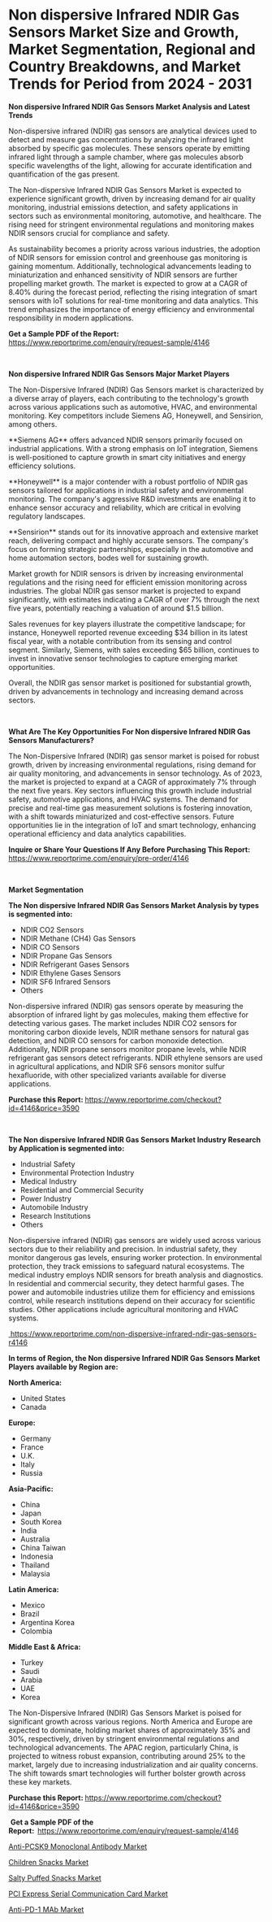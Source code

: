 <p><h1>Non dispersive Infrared NDIR Gas Sensors Market Size and Growth, Market Segmentation, Regional and Country Breakdowns, and Market Trends for Period from 2024 -  2031</h1></p><p><strong>Non dispersive Infrared NDIR Gas Sensors Market Analysis and Latest Trends</strong></p>
<p><p>Non-dispersive infrared (NDIR) gas sensors are analytical devices used to detect and measure gas concentrations by analyzing the infrared light absorbed by specific gas molecules. These sensors operate by emitting infrared light through a sample chamber, where gas molecules absorb specific wavelengths of the light, allowing for accurate identification and quantification of the gas present.</p><p>The Non-dispersive Infrared NDIR Gas Sensors Market is expected to experience significant growth, driven by increasing demand for air quality monitoring, industrial emissions detection, and safety applications in sectors such as environmental monitoring, automotive, and healthcare. The rising need for stringent environmental regulations and monitoring makes NDIR sensors crucial for compliance and safety.</p><p>As sustainability becomes a priority across various industries, the adoption of NDIR sensors for emission control and greenhouse gas monitoring is gaining momentum. Additionally, technological advancements leading to miniaturization and enhanced sensitivity of NDIR sensors are further propelling market growth. The market is expected to grow at a CAGR of 8.40% during the forecast period, reflecting the rising integration of smart sensors with IoT solutions for real-time monitoring and data analytics. This trend emphasizes the importance of energy efficiency and environmental responsibility in modern applications.</p></p>
<p><strong>Get a Sample PDF of the Report:&nbsp;</strong> <a href="https://www.reportprime.com/enquiry/request-sample/4146?utm_campaign=1435&utm_medium=2&utm_source=Github&utm_content=ia&utm_term=10102024&utm_id=non-dispersive-infrared-ndir-gas-sensors">https://www.reportprime.com/enquiry/request-sample/4146</a></p>
<p>&nbsp;</p>
<p><strong>Non dispersive Infrared NDIR Gas Sensors Major Market Players</strong></p>
<p><p>The Non-Dispersive Infrared (NDIR) Gas Sensors market is characterized by a diverse array of players, each contributing to the technology's growth across various applications such as automotive, HVAC, and environmental monitoring. Key competitors include Siemens AG, Honeywell, and Sensirion, among others.</p><p>**Siemens AG** offers advanced NDIR sensors primarily focused on industrial applications. With a strong emphasis on IoT integration, Siemens is well-positioned to capture growth in smart city initiatives and energy efficiency solutions.</p><p>**Honeywell** is a major contender with a robust portfolio of NDIR gas sensors tailored for applications in industrial safety and environmental monitoring. The company's aggressive R&D investments are enabling it to enhance sensor accuracy and reliability, which are critical in evolving regulatory landscapes.</p><p>**Sensirion** stands out for its innovative approach and extensive market reach, delivering compact and highly accurate sensors. The company's focus on forming strategic partnerships, especially in the automotive and home automation sectors, bodes well for sustaining growth.</p><p>Market growth for NDIR sensors is driven by increasing environmental regulations and the rising need for efficient emission monitoring across industries. The global NDIR gas sensor market is projected to expand significantly, with estimates indicating a CAGR of over 7% through the next five years, potentially reaching a valuation of around $1.5 billion.</p><p>Sales revenues for key players illustrate the competitive landscape; for instance, Honeywell reported revenue exceeding $34 billion in its latest fiscal year, with a notable contribution from its sensing and control segment. Similarly, Siemens, with sales exceeding $65 billion, continues to invest in innovative sensor technologies to capture emerging market opportunities.</p><p>Overall, the NDIR gas sensor market is positioned for substantial growth, driven by advancements in technology and increasing demand across sectors.</p></p>
<p>&nbsp;</p>
<p><strong>What Are The Key Opportunities For Non dispersive Infrared NDIR Gas Sensors Manufacturers?</strong></p>
<p><p>The Non-Dispersive Infrared (NDIR) gas sensor market is poised for robust growth, driven by increasing environmental regulations, rising demand for air quality monitoring, and advancements in sensor technology. As of 2023, the market is projected to expand at a CAGR of approximately 7% through the next five years. Key sectors influencing this growth include industrial safety, automotive applications, and HVAC systems. The demand for precise and real-time gas measurement solutions is fostering innovation, with a shift towards miniaturized and cost-effective sensors. Future opportunities lie in the integration of IoT and smart technology, enhancing operational efficiency and data analytics capabilities.</p></p>
<p><strong>Inquire or Share Your Questions If Any Before Purchasing This Report:</strong> <a href="https://www.reportprime.com/enquiry/pre-order/4146?utm_campaign=1435&utm_medium=2&utm_source=Github&utm_content=ia&utm_term=10102024&utm_id=non-dispersive-infrared-ndir-gas-sensors">https://www.reportprime.com/enquiry/pre-order/4146</a></p>
<p>&nbsp;</p>
<p><strong>Market Segmentation</strong></p>
<p><strong>The Non dispersive Infrared NDIR Gas Sensors Market Analysis by types is segmented into:</strong></p>
<p><ul><li>NDIR CO2 Sensors</li><li>NDIR Methane (CH4) Gas Sensors</li><li>NDIR CO Sensors</li><li>NDIR Propane Gas Sensors</li><li>NDIR Refrigerant Gases Sensors</li><li>NDIR Ethylene Gases Sensors</li><li>NDIR SF6 Infrared Sensors</li><li>Others</li></ul></p>
<p><p>Non-dispersive infrared (NDIR) gas sensors operate by measuring the absorption of infrared light by gas molecules, making them effective for detecting various gases. The market includes NDIR CO2 sensors for monitoring carbon dioxide levels, NDIR methane sensors for natural gas detection, and NDIR CO sensors for carbon monoxide detection. Additionally, NDIR propane sensors monitor propane levels, while NDIR refrigerant gas sensors detect refrigerants. NDIR ethylene sensors are used in agricultural applications, and NDIR SF6 sensors monitor sulfur hexafluoride, with other specialized variants available for diverse applications.</p></p>
<p><strong>Purchase this Report:&nbsp;</strong><a href="https://www.reportprime.com/checkout?id=4146&price=3590&utm_campaign=1435&utm_medium=2&utm_source=Github&utm_content=ia&utm_term=10102024&utm_id=non-dispersive-infrared-ndir-gas-sensors">https://www.reportprime.com/checkout?id=4146&price=3590</a></p>
<p>&nbsp;</p>
<p><strong>The Non dispersive Infrared NDIR Gas Sensors Market Industry Research by Application is segmented into:</strong></p>
<p><ul><li>Industrial Safety</li><li>Environmental Protection Industry</li><li>Medical Industry</li><li>Residential and Commercial Security</li><li>Power Industry</li><li>Automobile Industry</li><li>Research Institutions</li><li>Others</li></ul></p>
<p><p>Non-dispersive infrared (NDIR) gas sensors are widely used across various sectors due to their reliability and precision. In industrial safety, they monitor dangerous gas levels, ensuring worker protection. In environmental protection, they track emissions to safeguard natural ecosystems. The medical industry employs NDIR sensors for breath analysis and diagnostics. In residential and commercial security, they detect harmful gases. The power and automobile industries utilize them for efficiency and emissions control, while research institutions depend on their accuracy for scientific studies. Other applications include agricultural monitoring and HVAC systems.</p></p>
<p><a href="https://www.reportprime.com/non-dispersive-infrared-ndir-gas-sensors-r4146?utm_campaign=1435&utm_medium=2&utm_source=Github&utm_content=ia&utm_term=10102024&utm_id=non-dispersive-infrared-ndir-gas-sensors">&nbsp;https://www.reportprime.com/non-dispersive-infrared-ndir-gas-sensors-r4146</a></p>
<p><strong>In terms of Region, the Non dispersive Infrared NDIR Gas Sensors Market Players available by Region are:</strong></p>
<p>
    <p> <strong> North America: </strong>
        <ul>
            <li>United States</li>
            <li>Canada</li>
        </ul>
        </p> 
    <p> <strong> Europe: </strong>
        <ul>
            <li>Germany</li>
            <li>France</li>
            <li>U.K.</li>
            <li>Italy</li>
            <li>Russia</li>
        </ul>
        </p> 
    <p> <strong> Asia-Pacific: </strong>
        <ul>
            <li>China</li>
            <li>Japan</li>
            <li>South Korea</li>
            <li>India</li>
            <li>Australia</li>
            <li>China Taiwan</li>
            <li>Indonesia</li>
            <li>Thailand</li>
            <li>Malaysia</li>
        </ul>
        </p> 
    <p> <strong> Latin America: </strong>
        <ul>
            <li>Mexico</li>
            <li>Brazil</li>
            <li>Argentina Korea</li>
            <li>Colombia</li>
        </ul>
        </p> 
    <p> <strong> Middle East & Africa: </strong>
        <ul>
            <li>Turkey</li>
            <li>Saudi</li>
            <li>Arabia</li>
            <li>UAE</li>
            <li>Korea</li>
        </ul>
    </p>
    </p>
<p><p>The Non-Dispersive Infrared (NDIR) Gas Sensors Market is poised for significant growth across various regions. North America and Europe are expected to dominate, holding market shares of approximately 35% and 30%, respectively, driven by stringent environmental regulations and technological advancements. The APAC region, particularly China, is projected to witness robust expansion, contributing around 25% to the market, largely due to increasing industrialization and air quality concerns. The shift towards smart technologies will further bolster growth across these key markets.</p></p>
<p><strong>Purchase this Report: </strong><a href="https://www.reportprime.com/checkout?id=4146&price=3590&utm_campaign=1435&utm_medium=2&utm_source=Github&utm_content=ia&utm_term=10102024&utm_id=non-dispersive-infrared-ndir-gas-sensors">https://www.reportprime.com/checkout?id=4146&price=3590</a></p>
<p>&nbsp;<strong>Get a Sample PDF of the Report:&nbsp;&nbsp;</strong><a href="https://www.reportprime.com/enquiry/request-sample/4146?utm_campaign=1435&utm_medium=2&utm_source=Github&utm_content=ia&utm_term=10102024&utm_id=non-dispersive-infrared-ndir-gas-sensors">https://www.reportprime.com/enquiry/request-sample/4146</a></p>
<p><strong></strong></p>
<p><p><a href="https://www.linkedin.com/pulse/anti-pcsk9-monoclonal-antibody-market-industry-landscape-growth-qhq0f?utm_campaign=1435&utm_medium=2&utm_source=Github&utm_content=ia&utm_term=10102024&utm_id=non-dispersive-infrared-ndir-gas-sensors">Anti-PCSK9 Monoclonal Antibody Market</a></p><p><a href="https://issuu.com/reportprime-2/docs/children-snacks-market-size-2030.pp_e76b9a573516d4?utm_campaign=1435&utm_medium=2&utm_source=Github&utm_content=ia&utm_term=10102024&utm_id=non-dispersive-infrared-ndir-gas-sensors">Children Snacks Market</a></p><p><a href="https://issuu.com/reportprime-2/docs/salty-puffed-snacks-market-size-203_ca2e1c70a85d54?utm_campaign=1435&utm_medium=2&utm_source=Github&utm_content=ia&utm_term=10102024&utm_id=non-dispersive-infrared-ndir-gas-sensors">Salty Puffed Snacks Market</a></p><p><a href="https://github.com/rovj3gerson/Market-Research-Report-List-1/blob/main/pci-express-serial-communication-card-market.md?utm_campaign=1435&utm_medium=2&utm_source=Github&utm_content=ia&utm_term=10102024&utm_id=non-dispersive-infrared-ndir-gas-sensors">PCI Express Serial Communication Card Market</a></p><p><a href="https://www.linkedin.com/pulse/anti-pd-1-mab-market-global-share-ranking-overall-mjgnf?utm_campaign=1435&utm_medium=2&utm_source=Github&utm_content=ia&utm_term=10102024&utm_id=non-dispersive-infrared-ndir-gas-sensors">Anti-PD-1 MAb Market</a></p></p>
